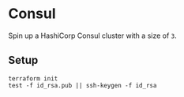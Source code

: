 # Consul

Spin up a HashiCorp Consul cluster with a size of `3`.

## Setup

```shell
terraform init
test -f id_rsa.pub || ssh-keygen -f id_rsa
```
